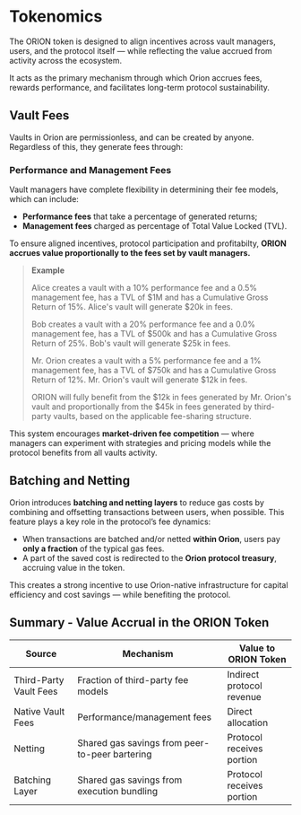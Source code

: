 # Tokenomics

The ORION token is designed to align incentives across vault managers, users, and the protocol itself — while reflecting the value accrued from activity across the ecosystem.

It acts as the primary mechanism through which Orion accrues fees, rewards performance, and facilitates long-term protocol sustainability.

## Vault Fees

Vaults in Orion are permissionless, and can be created by anyone. Regardless of this, they generate fees through:

### Performance and Management Fees
Vault managers have complete flexibility in determining their fee models, which can include:
- **Performance fees** that take a percentage of generated returns;
- **Management fees** charged as percentage of Total Value Locked (TVL).

To ensure aligned incentives, protocol participation and profitabilty, **ORION accrues value proportionally to the fees set by vault managers.**

> **Example**
>
> Alice creates a vault with a 10% performance fee and a 0.5% management fee, has a TVL of $1M and has a Cumulative Gross Return of 15%.
> Alice's vault will generate $20k in fees.
>
> Bob creates a vault with a 20% performance fee and a 0.0% management fee, has a TVL of $500k and has a Cumulative Gross Return of 25%.
> Bob's vault will generate $25k in fees.
>
> Mr. Orion creates a vault with a 5% performance fee and a 1% management fee, has a TVL of $750k and has a Cumulative Gross Return of 12%.
> Mr. Orion's vault will generate $12k in fees.
>
> ORION will fully benefit from the $12k in fees generated by Mr. Orion's vault and proportionally from the $45k in fees generated by third-party vaults, based on the applicable fee-sharing structure.

This system encourages **market-driven fee competition** — where managers can experiment with strategies and pricing models while the protocol benefits from all vaults activity.

## Batching and Netting

Orion introduces **batching and netting layers** to reduce gas costs by combining and offsetting transactions between users, when possible. This feature plays a key role in the protocol’s fee dynamics:

- When transactions are batched and/or netted **within Orion**, users pay **only a fraction** of the typical gas fees.
- A part of the saved cost is redirected to the **Orion protocol treasury**, accruing value in the token.

This creates a strong incentive to use Orion-native infrastructure for capital efficiency and cost savings — while benefiting the protocol.

## Summary - Value Accrual in the ORION Token

| Source                        | Mechanism                                      | Value to ORION Token        |
|-------------------------------|------------------------------------------------|-----------------------------|
| Third-Party Vault Fees        | Fraction of third-party fee models             | Indirect protocol revenue   |
| Native Vault Fees             | Performance/management fees                    | Direct allocation           |
| Netting                       | Shared gas savings from peer-to-peer bartering | Protocol receives portion   |
| Batching Layer                | Shared gas savings from execution bundling     | Protocol receives portion   |